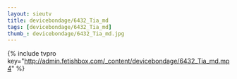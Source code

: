 ```yaml
--- 
layout: sieutv
title: devicebondage/6432_Tia_md
tags: [devicebondage/6432_Tia_md]
thumb_: devicebondage/6432_Tia_md.jpg
---
```

{% include tvpro key="http://admin.fetishbox.com/_content/devicebondage/6432_Tia_md.mp4" %} 
